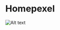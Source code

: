 # Homepexel

![Alt text](shubhamR1997/Homepexel/readme/74f207de63c05e47e2f788ce1f8f0b5d1c2eab50 "Title")

 
